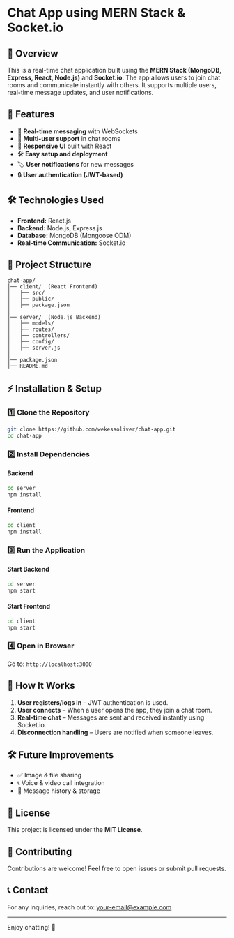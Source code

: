 # Chat App using MERN Stack & Socket.io

## 📌 Overview
This is a real-time chat application built using the **MERN Stack (MongoDB, Express, React, Node.js)** and **Socket.io**. The app allows users to join chat rooms and communicate instantly with others. It supports multiple users, real-time message updates, and user notifications.

## 🚀 Features
- 🔄 **Real-time messaging** with WebSockets
- 👥 **Multi-user support** in chat rooms
- 🎨 **Responsive UI** built with React
- 🛠️ **Easy setup and deployment**
- 🏷️ **User notifications** for new messages
- 🔒 **User authentication (JWT-based)**

## 🛠️ Technologies Used
- **Frontend:** React.js
- **Backend:** Node.js, Express.js
- **Database:** MongoDB (Mongoose ODM)
- **Real-time Communication:** Socket.io

## 📂 Project Structure
```
chat-app/
│── client/  (React Frontend)
│   ├── src/
│   ├── public/
│   ├── package.json
│
│── server/  (Node.js Backend)
│   ├── models/
│   ├── routes/
│   ├── controllers/
│   ├── config/
│   ├── server.js
│
│── package.json
│── README.md
```

## ⚡ Installation & Setup
### 1️⃣ Clone the Repository
```sh
git clone https://github.com/wekesaoliver/chat-app.git
cd chat-app
```

### 2️⃣ Install Dependencies
#### Backend
```sh
cd server
npm install
```

#### Frontend
```sh
cd client
npm install
```

### 3️⃣ Run the Application
#### Start Backend
```sh
cd server
npm start
```

#### Start Frontend
```sh
cd client
npm start
```

### 4️⃣ Open in Browser
Go to: `http://localhost:3000`

## 🔗 How It Works
1. **User registers/logs in** – JWT authentication is used.
2. **User connects** – When a user opens the app, they join a chat room.
3. **Real-time chat** – Messages are sent and received instantly using Socket.io.
4. **Disconnection handling** – Users are notified when someone leaves.

## 🛠️ Future Improvements
- ✅ Image & file sharing
- 📞 Voice & video call integration
- 📌 Message history & storage

## 📜 License
This project is licensed under the **MIT License**.

## 🙌 Contributing
Contributions are welcome! Feel free to open issues or submit pull requests.

## 📞 Contact
For any inquiries, reach out to: [your-email@example.com](mailto:your-email@example.com)

---

Enjoy chatting! 🎉

